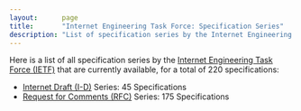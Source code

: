 ```yaml
---
layout:      page
title:       "Internet Engineering Task Force: Specification Series"
description: "List of specification series by the Internet Engineering Task Force (IETF/)"
---
```


Here is a list of all specification series by the [Internet Engineering Task Force (IETF)](http://www.ietf.org/) that are currently available, for a total of 220 specifications:

  * [Internet Draft (I-D)](I-D/) Series: 45 Specifications
  * [Request for Comments (RFC)](RFC/) Series: 175 Specifications

